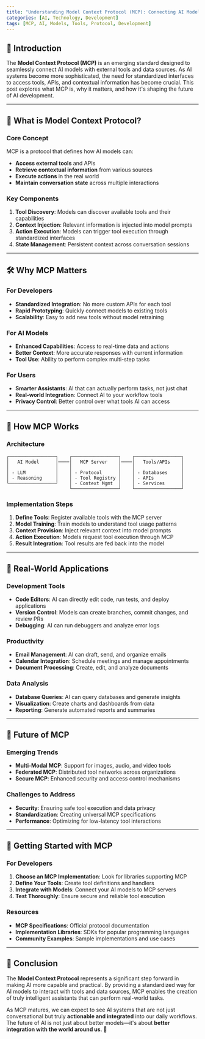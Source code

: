 ```yaml
---
title: "Understanding Model Context Protocol (MCP): Connecting AI Models to Tools"
categories: [AI, Technology, Development]
tags: [MCP, AI, Models, Tools, Protocol, Development]
---
```


## 🔗 Introduction
The **Model Context Protocol (MCP)** is an emerging standard designed to seamlessly connect AI models with external tools and data sources. As AI systems become more sophisticated, the need for standardized interfaces to access tools, APIs, and contextual information has become crucial. This post explores what MCP is, why it matters, and how it's shaping the future of AI development.

---

## 🤔 What is Model Context Protocol?

### Core Concept
MCP is a protocol that defines how AI models can:
- **Access external tools** and APIs
- **Retrieve contextual information** from various sources
- **Execute actions** in the real world
- **Maintain conversation state** across multiple interactions

### Key Components
1. **Tool Discovery**: Models can discover available tools and their capabilities
2. **Context Injection**: Relevant information is injected into model prompts
3. **Action Execution**: Models can trigger tool execution through standardized interfaces
4. **State Management**: Persistent context across conversation sessions

---

## 🛠️ Why MCP Matters

### For Developers
- **Standardized Integration**: No more custom APIs for each tool
- **Rapid Prototyping**: Quickly connect models to existing tools
- **Scalability**: Easy to add new tools without model retraining

### For AI Models
- **Enhanced Capabilities**: Access to real-time data and actions
- **Better Context**: More accurate responses with current information
- **Tool Use**: Ability to perform complex multi-step tasks

### For Users
- **Smarter Assistants**: AI that can actually perform tasks, not just chat
- **Real-world Integration**: Connect AI to your workflow tools
- **Privacy Control**: Better control over what tools AI can access

---

## 🔧 How MCP Works

### Architecture
```
┌─────────────────┐    ┌─────────────────┐    ┌─────────────────┐
│   AI Model      │────│   MCP Server    │────│   Tools/APIs    │
│                 │    │                 │    │                 │
│ - LLM           │    │ - Protocol      │    │ - Databases     │
│ - Reasoning     │    │ - Tool Registry │    │ - APIs          │
└─────────────────┘    │ - Context Mgmt  │    │ - Services      │
                       └─────────────────┘    └─────────────────┘
```

### Implementation Steps
1. **Define Tools**: Register available tools with the MCP server
2. **Model Training**: Train models to understand tool usage patterns
3. **Context Provision**: Inject relevant context into model prompts
4. **Action Execution**: Models request tool execution through MCP
5. **Result Integration**: Tool results are fed back into the model

---

## 🚀 Real-World Applications

### Development Tools
- **Code Editors**: AI can directly edit code, run tests, and deploy applications
- **Version Control**: Models can create branches, commit changes, and review PRs
- **Debugging**: AI can run debuggers and analyze error logs

### Productivity
- **Email Management**: AI can draft, send, and organize emails
- **Calendar Integration**: Schedule meetings and manage appointments
- **Document Processing**: Create, edit, and analyze documents

### Data Analysis
- **Database Queries**: AI can query databases and generate insights
- **Visualization**: Create charts and dashboards from data
- **Reporting**: Generate automated reports and summaries

---

## 🔮 Future of MCP

### Emerging Trends
- **Multi-Modal MCP**: Support for images, audio, and video tools
- **Federated MCP**: Distributed tool networks across organizations
- **Secure MCP**: Enhanced security and access control mechanisms

### Challenges to Address
- **Security**: Ensuring safe tool execution and data privacy
- **Standardization**: Creating universal MCP specifications
- **Performance**: Optimizing for low-latency tool interactions

---

## 📝 Getting Started with MCP

### For Developers
1. **Choose an MCP Implementation**: Look for libraries supporting MCP
2. **Define Your Tools**: Create tool definitions and handlers
3. **Integrate with Models**: Connect your AI models to MCP servers
4. **Test Thoroughly**: Ensure secure and reliable tool execution

### Resources
- **MCP Specifications**: Official protocol documentation
- **Implementation Libraries**: SDKs for popular programming languages
- **Community Examples**: Sample implementations and use cases

---

## 🎯 Conclusion
The **Model Context Protocol** represents a significant step forward in making AI more capable and practical. By providing a standardized way for AI models to interact with tools and data sources, MCP enables the creation of truly intelligent assistants that can perform real-world tasks.

As MCP matures, we can expect to see AI systems that are not just conversational but truly **actionable and integrated** into our daily workflows. The future of AI is not just about better models—it's about **better integration with the world around us**. 🚀